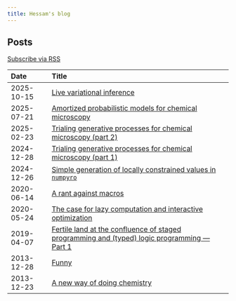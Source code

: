 ```yaml
---
title: Hessam's blog
---
```


## Posts
[Subscribe via RSS](/feed.xml)

| Date       | Title                                                                                          |
|:-----------|:-----------------------------------------------------------------------------------------------|
| 2025-10-15 | [Live variational inference]
| 2025-07-21 | [Amortized probabilistic models for chemical microscopy]
| 2025-02-23 | [Trialing generative processes for chemical microscopy (part 2)]
| 2024-12-28 | [Trialing generative processes for chemical microscopy (part 1)]
| 2024-12-26 | [Simple generation of locally constrained values in `numpyro`]
| 2020-06-14 | [A rant against macros]
| 2020-05-24 | [The case for lazy computation and interactive optimization]
| 2019-04-07 | [Fertile land at the confluence of staged programming and (typed) logic programming — Part 1]
| 2013-12-28 | [Funny]
| 2013-12-23 | [A new way of doing chemistry]

[Live variational inference]: /blog/posts/2025-10-15-live-svi.md
[Amortized probabilistic models for chemical microscopy]: /blog/posts/2025-07-21-droplet-generative-process-3.md
[Trialing generative processes for chemical microscopy (part 2)]: /blog/posts/2025-02-23-droplet-generative-process-2.md
[Trialing generative processes for chemical microscopy (part 1)]: /blog/posts/2024-12-28-droplet-generative-process.md
[Simple generation of locally constrained values in `numpyro`]: /blog/posts/2024-12-26-locally-constrained.md
[A rant against macros]: /blog/posts/2020-06-14-rant-against-macros.md
[The case for lazy computation and interactive optimization]: /blog/posts/2020-05-24-lazy-interactive-optimization.md
[Fertile land at the confluence of staged programming and (typed) logic programming — Part 1]: /blog/posts/2019-04-07-fertile-land-at-the-confluence-of-staged-programming-and-typed-logic-programming.md
[Funny]: /blog/posts/2013-12-28-funny.md
[A new way of doing chemistry]: /blog/posts/2013-12-23-a-new-way-of-doing-chemistry.md
